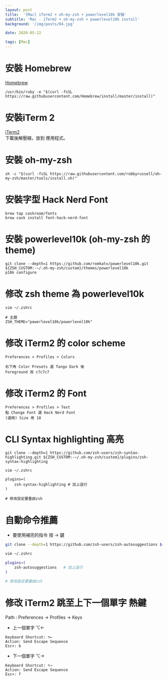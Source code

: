```yaml
---
layout: post
title:  '[Mac] iTerm2 + oh-my-zsh + powerlevel10k 安裝'
subtitle: 'Mac - iTerm2 + oh-my-zsh + powerlevel10k install'
background: '/img/posts/04.jpg'

date: 2020-05-22

tags: [Mac]
---
```

# 安裝 Homebrew
<a href="https://brew.sh/index_zh-tw" target="_blank">Homebrew</a>
```
/usr/bin/ruby -e "$(curl -fsSL https://raw.githubusercontent.com/Homebrew/install/master/install)"
```

# 安裝iTerm 2
<a href="http://iterm2.com/" target="_blank">iTerm2</a>  
下載後解壓縮，放到 應用程式。

# 安裝 oh-my-zsh

```
sh -c "$(curl -fsSL https://raw.githubusercontent.com/robbyrussell/oh-my-zsh/master/tools/install.sh)"
```

# 安裝字型 Hack Nerd Font

```
brew tap caskroom/fonts
brew cask install font-hack-nerd-font
```

# 安裝 powerlevel10k (oh-my-zsh 的 theme) 
```
git clone --depth=1 https://github.com/romkatv/powerlevel10k.git ${ZSH_CUSTOM:-~/.oh-my-zsh/custom}/themes/powerlevel10k
p10k configure
```

# 修改 zsh theme 為 powerlevel10k
```
vim ~/.zshrc

# 主題
ZSH_THEME="powerlevel10k/powerlevel10k"
```

# 修改 iTerm2 的 color scheme

```
Preferences > Profiles > Colors

右下角 Color Presets 選 Tango Dark 後
Foreground 改 c7c7c7
```

# 修改 iTerm2 的 Font
```
Preferences > Profiles > Text
點 Change Font 選 Hack Nerd Font
(選用) Size 用 18 
```

# CLI Syntax highlighting 高亮
```
git clone --depth=1 https://github.com/zsh-users/zsh-syntax-highlighting.git ${ZSH_CUSTOM:-~/.oh-my-zsh/custom}/plugins/zsh-syntax-highlighting

vim ~/.zshrc

plugins=(
    zsh-syntax-highlighting # 加上這行
)

# 修改設定要重啟zsh
```

# 自動命令推薦
- 要使用補完的指令 按 → 鍵

```bash
git clone --depth=1 https://github.com/zsh-users/zsh-autosuggestions ${ZSH_CUSTOM:-~/.oh-my-zsh/custom}/plugins/zsh-autosuggestions

vim ~/.zshrc

plugins=(
    zsh-autosuggestions   # 加上這行
)

# 修改設定要重啟zsh
```

# 修改 iTerm2 跳至上下一個單字 熱鍵
Path : Preferences → Profiles → Keys
- 上一個單字 ⌥←

```
Keyboard Shortcut: ⌥←
Action: Send Escape Sequence
Esc+: b
```
- 下一個單字 ⌥→

```
Keyboard Shortcut: ⌥→
Action: Send Escape Sequence
Esc+: f
```